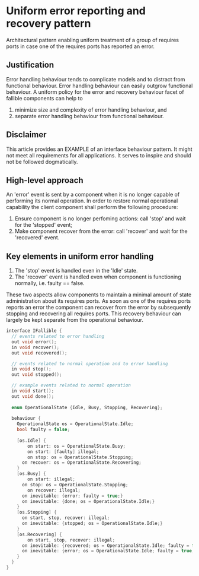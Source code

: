 # Uniform error reporting and recovery pattern

Architectural pattern enabling uniform treatment of a group of requires ports in case one of the requires ports has reported an error.
    
## Justification
Error handling behaviour tends to complicate models and to distract from functional behaviour. Error handling behaviour can easily outgrow functional behaviour. A uniform policy for the error and recovery behaviour facet of fallible components can help to
1. minimize size and complexity of error handling behaviour, and
2. separate error handling behaviour from functional behaviour.
    
## Disclaimer
This article provides an EXAMPLE of an interface behaviour pattern. It might not meet all requirements for all applications. It serves to inspire and should not be followed dogmatically.
    
## High-level approach
An 'error' event is sent by a component when it is no longer capable of performing its normal operation. In order to restore normal operational capability the client component shall perform the following procedure:
1. Ensure component is no longer perfoming actions: call 'stop' and wait for the 'stopped' event;
2. Make component recover from the error: call 'recover' and wait for the 'recovered' event.
    
## Key elements in uniform error handling
1. The 'stop' event is handled even in the 'Idle' state.
2. The 'recover' event is handled even when component is functioning normally, i.e. faulty == false.

These two aspects allow components to maintain a minimal amount of state administration about its requires ports. As soon as one of the requires ports reports an error the component can recover from the error by subsequently stopping and recovering all requires ports. This recovery behaviour can largely be kept separate from the operational behaviour.

```cpp
interface IFallible {
  // events related to error handling
  out void error();
  in void recover();
  out void recovered();

  // events related to normal operation and to error handling   
  in void stop();
  out void stopped();

  // example events related to normal operation
  in void start();
  out void done();
   
  enum OperationalState {Idle, Busy, Stopping, Recovering};
   
  behaviour {
    OperationalState os = OperationalState.Idle;
    bool faulty = false;
     
    [os.Idle] {
    	on start: os = OperationalState.Busy;
    	on start: [faulty] illegal;
    	on stop: os = OperationalState.Stopping;
      on recover: os = OperationalState.Recovering;
    }
    [os.Busy] {
    	on start: illegal;
      on stop: os = OperationalState.Stopping;
    	on recover: illegal;
      on inevitable: {error; faulty = true;}
      on inevitable: {done; os = OperationalState.Idle;}
    }
    [os.Stopping] {
      on start, stop, recover: illegal;
      on inevitable: {stopped; os = OperationalState.Idle;}
    }
    [os.Recovering] {
    	on start, stop, recover: illegal;
      on inevitable: {recovered; os = OperationalState.Idle; faulty = false;}
      on inevitable: {error; os = OperationalState.Idle; faulty = true;}
    }
  }
}
```